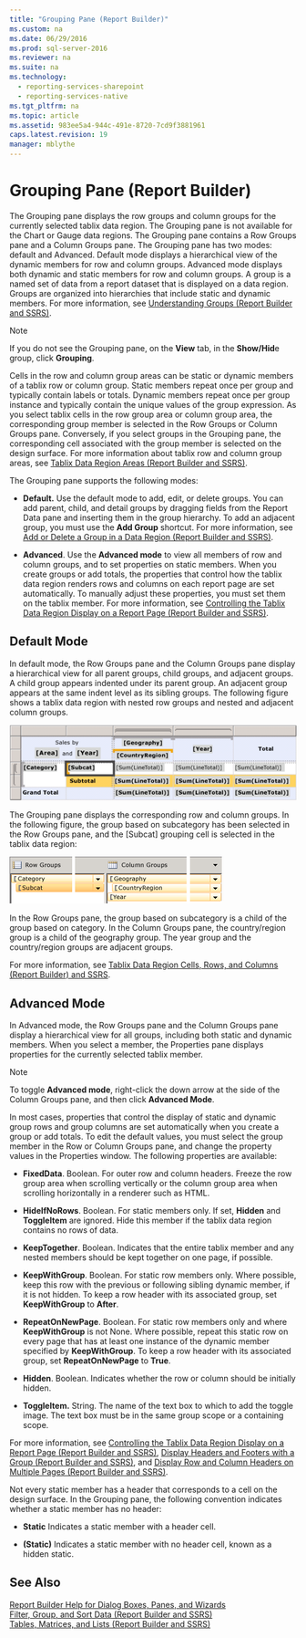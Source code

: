 ```yaml
---
title: "Grouping Pane (Report Builder)"
ms.custom: na
ms.date: 06/29/2016
ms.prod: sql-server-2016
ms.reviewer: na
ms.suite: na
ms.technology: 
  - reporting-services-sharepoint
  - reporting-services-native
ms.tgt_pltfrm: na
ms.topic: article
ms.assetid: 983ee5a4-944c-491e-8720-7cd9f3881961
caps.latest.revision: 19
manager: mblythe
---
```

# Grouping Pane (Report Builder)
The Grouping pane displays the row groups and column groups for the currently selected tablix data region. The Grouping pane is not available for the Chart or Gauge data regions. The Grouping pane contains a Row Groups pane and a Column Groups pane. The Grouping pane has two modes: default and Advanced. Default mode displays a hierarchical view of the dynamic members for row and column groups. Advanced mode displays both dynamic and static members for row and column groups. A group is a named set of data from a report dataset that is displayed on a data region. Groups are organized into hierarchies that include static and dynamic members. For more information, see [Understanding Groups (Report Builder and SSRS)](../../Topics/TopicNameNotContainA/Understanding-Groups--Report-Builder-and-SSRS-.md).  
  
> [!NOTE]  
>  If you do not see the Grouping pane, on the **View** tab, in the **Show/Hid**e group, click **Grouping**.  
  
 Cells in the row and column group areas can be static or dynamic members of a tablix row or column group. Static members repeat once per group and typically contain labels or totals. Dynamic members repeat once per group instance and typically contain the unique values of the group expression. As you select tablix cells in the row group area or column group area, the corresponding group member is selected in the Row Groups or Column Groups pane. Conversely, if you select groups in the Grouping pane, the corresponding cell associated with the group member is selected on the design surface. For more information about tablix row and column group areas, see [Tablix Data Region Areas (Report Builder and SSRS)](../../Topics/TopicNameNotContainA/Tablix-Data-Region-Areas--Report-Builder-and-SSRS-.md).  
  
 The Grouping pane supports the following modes:  
  
-   **Default.** Use the default mode to add, edit, or delete groups. You can add parent, child, and detail groups by dragging fields from the Report Data pane and inserting them in the group hierarchy. To add an adjacent group, you must use the **Add Group** shortcut. For more information, see [Add or Delete a Group in a Data Region (Report Builder and SSRS)](../../Topics/TopicNameContainA/Add-or-Delete-a-Group-in-a-Data-Region--Report-Builder-and-SSRS-.md).  
  
-   **Advanced**. Use the **Advanced mode** to view all members of row and column groups, and to set properties on static members. When you create groups or add totals, the properties that control how the tablix data region renders rows and columns on each report page are set automatically. To manually adjust these properties, you must set them on the tablix member. For more information, see [Controlling the Tablix Data Region Display on a Report Page (Report Builder and SSRS)](../../Topics/TopicNameContainA/Controlling-the-Tablix-Data-Region-Display-on-a-Report-Page--Report-Builder-and-SSRS-.md).  
  
## Default Mode  
 In default mode, the Row Groups pane and the Column Groups pane display a hierarchical view for all parent groups, child groups, and adjacent groups. A child group appears indented under its parent group. An adjacent group appears at the same indent level as its sibling groups. The following figure shows a tablix data region with nested row groups and nested and adjacent column groups.  
  
 ![Tablix, nested and adjacent row and column groups](../../Topics/TopicNameNotContainA/media/rs_BasicTablixDesignGroupingPane.gif "rs_BasicTablixDesignGroupingPane")  
  
 The Grouping pane displays the corresponding row and column groups. In the following figure, the group based on subcategory has been selected in the Row Groups pane, and the [Subcat] grouping cell is selected in the tablix data region:  
  
 ![Grouping pane for nested row and column groups](../../Topics/TopicNameNotContainA/media/rs_BasicTablixDesignGroupingPaneDefaultView.gif "rs_BasicTablixDesignGroupingPaneDefaultView")  
  
 In the Row Groups pane, the group based on subcategory is a child of the group based on category. In the Column Groups pane, the country/region group is a child of the geography group. The year group and the country/region groups are adjacent groups.  
  
 For more information, see [Tablix Data Region Cells, Rows, and Columns (Report Builder) and SSRS](../../Topics/TopicNameNotContainA/Tablix-Data-Region-Cells--Rows--and-Columns--Report-Builder--and-SSRS.md).  
  
## Advanced Mode  
 In Advanced mode, the Row Groups pane and the Column Groups pane display a hierarchical view for all groups, including both static and dynamic members. When you select a member, the Properties pane displays properties for the currently selected tablix member.  
  
> [!NOTE]  
>  To toggle **Advanced mode**, right-click the down arrow at the side of the Column Groups pane, and then click **Advanced Mode**.  
  
 In most cases, properties that control the display of static and dynamic group rows and group columns are set automatically when you create a group or add totals. To edit the default values, you must select the group member in the Row or Column Groups pane, and change the property values in the Properties window. The following properties are available:  
  
-   **FixedData**. Boolean. For outer row and column headers. Freeze the row group area when scrolling vertically or the column group area when scrolling horizontally in a renderer such as HTML.  
  
-   **HideIfNoRows**. Boolean. For static members only. If set, **Hidden** and **ToggleItem** are ignored. Hide this member if the tablix data region contains no rows of data.  
  
-   **KeepTogether**. Boolean. Indicates that the entire tablix member and any nested members should be kept together on one page, if possible.  
  
-   **KeepWithGroup**. Boolean. For static row members only. Where possible, keep this row with the previous or following sibling dynamic member, if it is not hidden. To keep a row header with its associated group, set **KeepWithGroup** to **After**.  
  
-   **RepeatOnNewPage**. Boolean. For static row members only and where **KeepWithGroup** is not None. Where possible, repeat this static row on every page that has at least one instance of the dynamic member specified by **KeepWithGroup**. To keep a row header with its associated group, set **RepeatOnNewPage** to **True**.  
  
-   **Hidden**. Boolean. Indicates whether the row or column should be initially hidden.  
  
-   **ToggleItem.** String. The name of the text box to which to add the toggle image. The text box must be in the same group scope or a containing scope.  
  
 For more information, see [Controlling the Tablix Data Region Display on a Report Page (Report Builder and SSRS)](../../Topics/TopicNameContainA/Controlling-the-Tablix-Data-Region-Display-on-a-Report-Page--Report-Builder-and-SSRS-.md), [Display Headers and Footers with a Group (Report Builder and SSRS)](../../Topics/TopicNameContainA/Display-Headers-and-Footers-with-a-Group--Report-Builder-and-SSRS-.md), and [Display Row and Column Headers on Multiple Pages (Report Builder and SSRS)](../../Topics/TopicNameNotContainA/Display-Row-and-Column-Headers-on-Multiple-Pages--Report-Builder-and-SSRS-.md).  
  
 Not every static member has a header that corresponds to a cell on the design surface. In the Grouping pane, the following convention indicates whether a static member has no header:  
  
-   **Static** Indicates a static member with a header cell.  
  
-   **(Static)** Indicates a static member with no header cell, known as a hidden static.  
  
## See Also  
 [Report Builder Help for Dialog Boxes, Panes, and Wizards](assetId:///2da24891-0b6d-4d3c-8b18-81b98752642f)   
 [Filter, Group, and Sort Data (Report Builder and SSRS)](../../Topics/TopicNameNotContainA/Filter--Group--and-Sort-Data--Report-Builder-and-SSRS-.md)   
 [Tables, Matrices, and Lists (Report Builder and SSRS)](../../Topics/TopicNameNotContainA/Tables--Matrices--and-Lists--Report-Builder-and-SSRS-.md)